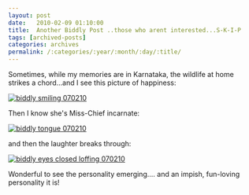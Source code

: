 ```yaml
---
layout: post
date:	2010-02-09 01:10:00
title:  Another Biddly Post ..those who arent interested...S-K-I-P
tags: [archived-posts]
categories: archives
permalink: /:categories/:year/:month/:day/:title/
---
```

Sometimes,  while my memories are in Karnataka, the wildlife at home strikes a chord...and I see this picture of happiness:


<a href="http://s967.photobucket.com/albums/ae160/pedoral/?action=view&current=IMG_1927.jpg" target="_blank"><img src="http://i967.photobucket.com/albums/ae160/pedoral/IMG_1927.jpg" border="0" alt="biddly smiling 070210"></a>


Then I know she's Miss-Chief incarnate:


<a href="http://s967.photobucket.com/albums/ae160/pedoral/?action=view&current=IMG_1929.jpg" target="_blank"><img src="http://i967.photobucket.com/albums/ae160/pedoral/IMG_1929.jpg" border="0" alt="biddly tongue 070210"></a>


and then the laughter breaks through:


<a href="http://s967.photobucket.com/albums/ae160/pedoral/?action=view&current=IMG_1930.jpg" target="_blank"><img src="http://i967.photobucket.com/albums/ae160/pedoral/IMG_1930.jpg" border="0" alt="biddly eyes closed loffing 070210"></a>


Wonderful to see the personality emerging.... and an impish, fun-loving personality it is!
